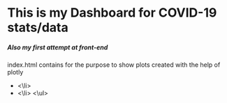 # This is my Dashboard for COVID-19 stats/data

##### Also my first attempt at front-end
index.html contains for the purpose to show plots created with the help of plotly
<ul>
	<li><script src="https://cdn.plot.ly/plotly-latest.min.js"></script><\li>
	<li><script src="https://cdnjs.cloudflare.com/ajax/libs/d3/3.5.6/d3.min.js"></script><\li>
<\ul>
